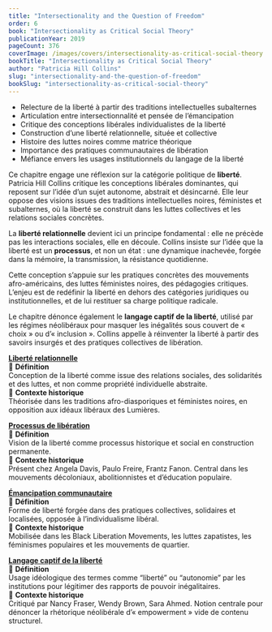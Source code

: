 ```yaml
---
title: "Intersectionality and the Question of Freedom"
order: 6
book: "Intersectionality as Critical Social Theory"
publicationYear: 2019
pageCount: 376
coverImage: /images/covers/intersectionality-as-critical-social-theory.jpg
bookTitle: "Intersectionality as Critical Social Theory"
author: "Patricia Hill Collins"
slug: "intersectionality-and-the-question-of-freedom"
bookSlug: "intersectionality-as-critical-social-theory"
---
```


<!--themes:start-->
- Relecture de la liberté à partir des traditions intellectuelles subalternes  
- Articulation entre intersectionnalité et pensée de l’émancipation  
- Critique des conceptions libérales individualistes de la liberté  
- Construction d’une liberté relationnelle, située et collective  
- Histoire des luttes noires comme matrice théorique  
- Importance des pratiques communautaires de libération  
- Méfiance envers les usages institutionnels du langage de la liberté  
<!--themes:end-->

<!--summary:start-->
Ce chapitre engage une réflexion sur la catégorie politique de **liberté**. Patricia Hill Collins critique les conceptions libérales dominantes, qui reposent sur l’idée d’un sujet autonome, abstrait et désincarné. Elle leur oppose des visions issues des traditions intellectuelles noires, féministes et subalternes, où la liberté se construit dans les luttes collectives et les relations sociales concrètes.

La **liberté relationnelle** devient ici un principe fondamental : elle ne précède pas les interactions sociales, elle en découle. Collins insiste sur l’idée que la liberté est un **processus**, et non un état : une dynamique inachevée, forgée dans la mémoire, la transmission, la résistance quotidienne.

Cette conception s’appuie sur les pratiques concrètes des mouvements afro-américains, des luttes féministes noires, des pédagogies critiques. L’enjeu est de redéfinir la liberté en dehors des catégories juridiques ou institutionnelles, et de lui restituer sa charge politique radicale.

Le chapitre dénonce également le **langage captif de la liberté**, utilisé par les régimes néolibéraux pour masquer les inégalités sous couvert de « choix » ou d’« inclusion ». Collins appelle à réinventer la liberté à partir des savoirs insurgés et des pratiques collectives de libération.
<!--summary:end-->

<!--concepts:start-->

[**Liberté relationnelle**](/concepts/liberte-relationnelle)  
🔹 **Définition**  
Conception de la liberté comme issue des relations sociales, des solidarités et des luttes, et non comme propriété individuelle abstraite.  
🔹 **Contexte historique**  
Théorisée dans les traditions afro-diasporiques et féministes noires, en opposition aux idéaux libéraux des Lumières.

[**Processus de libération**](/concepts/processus-de-liberation)  
🔹 **Définition**  
Vision de la liberté comme processus historique et social en construction permanente.  
🔹 **Contexte historique**  
Présent chez Angela Davis, Paulo Freire, Frantz Fanon. Central dans les mouvements décoloniaux, abolitionnistes et d’éducation populaire.

[**Émancipation communautaire**](/concepts/emancipation-communautaire)  
🔹 **Définition**  
Forme de liberté forgée dans des pratiques collectives, solidaires et localisées, opposée à l’individualisme libéral.  
🔹 **Contexte historique**  
Mobilisée dans les Black Liberation Movements, les luttes zapatistes, les féminismes populaires et les mouvements de quartier.

[**Langage captif de la liberté**](/concepts/langage-captif-de-la-liberte)  
🔹 **Définition**  
Usage idéologique des termes comme “liberté” ou “autonomie” par les institutions pour légitimer des rapports de pouvoir inégalitaires.  
🔹 **Contexte historique**  
Critiqué par Nancy Fraser, Wendy Brown, Sara Ahmed. Notion centrale pour dénoncer la rhétorique néolibérale d’« empowerment » vide de contenu structurel.

<!--concepts:end-->
